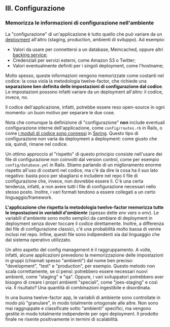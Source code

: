## III. Configurazione

### Memorizza le informazioni di configurazione nell'ambiente

La "configurazione" di un'applicazione è tutto quello che può variare da un [deployment](./codebase) all'altro (staging, production, ambienti di sviluppo). Ad esempio:

* Valori da usare per connettersi a un database, Memcached, oppure altri [backing service](./backing-services);
* Credenziali per servizi esterni, come Amazon S3 o Twitter;
* Valori eventualmente definiti per i singoli deployment, come l'hostname;

Molto spesso, queste informazioni vengono memorizzate come costanti nel codice: la cosa viola la metodologia twelve-factor, che richiede una **separazione ben definita delle impostazioni di configurazione dal codice**. Le impostazioni possono infatti variare da un deployment all'altro: il codice, invece, no.

Il codice dell'applicazione, infatti, potrebbe essere reso open-source in ogni momento: un buon motivo per separare le due cose.

Nota che comunque la definizione di "configurazione" **non** include eventuali configurazione interne dell'applicazione, come `config/routes.rb` in Rails, o come [i moduli di codice sono connessi](http://static.springsource.org/spring/docs/2.5.x/reference/beans.html) in [Spring](http://www.springsource.org/). Questo tipo di configurazione non varia da deployment a deployment: come giusto che sia, quindi, rimane nel codice.

Un ottimo approccio al "rispetto" di questo principio consiste nell'usare dei file di configurazione non coinvolti dal version control, come per esempio `config/database.yml` in Rails. Stiamo parlando di un miglioramento enorme rispetto all'uso di costanti nel codice, ma c'è da dire la cosa ha il suo lato negativo: basta poco per sbagliarsi e includere nel repo il file di configurazione che, invece, non dovrebbe essere lì. C'è una certa tendenza, infatti, a non avere tutti i file di configurazione necessari nello stesso posto. Inoltre, i vari formati tendono a essere collegati a un certo linguaggio/framework.

**L'applicazione che rispetta la metodologia twelve-factor memorizza tutte le impostazioni in *variabili d'ambiente*** (spesso dette *env vars* o *env*). Le variabili d'ambiente sono molto semplici da cambiare di deployment in deployment senza dover toccare il codice direttamente. Inoltre, a differenza dei file di configurazione classici, c'è una probabilità molto bassa di venire inclusi nel repo. Infine, questi file sono indipendenti sia dal linguaggio che dal sistema operativo utilizzato.

Un altro aspetto del config management è il raggruppamento. A volte, infatti, alcune applicazioni prevedono la memorizzazione delle impostazioni in gruppi (chiamati spesso "ambienti") dal nome ben preciso: "development", "test" e "production", per esempio. Questo metodo non scala correttamente, se ci pensi: potrebbero essere necessari nuovi ambienti, come "staging" e "qa". Oppure, i vari sviluppatori potrebbero aver bisogno di creare i propri ambienti "speciali", come "joes-staging" e così via. Il risultato? Una quantità di combinazioni ingestibile e disordinata.

In una buona twelve-factor app, le variabili di ambiente sono controllate in modo più "granulare", in modo totalmente ortogonale alle altre. Non sono mai raggruppate e classificate sotto "ambienti" specifici, ma vengono gestite in modo totalmente indipendente per ogni deployment. Il prodotto finale ne risente positivamente in termini di scalabilità.